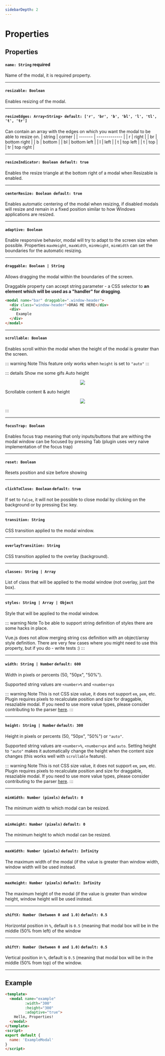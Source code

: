 ```yaml
---
sidebarDepth: 2
---
```


# Properties

## Properties

#### `name: String` **required**

Name of the modal, it is required property.

---

#### `resizable: Boolean`

Enables resizing of the modal.

---

#### `resizeEdges: Array<String> default: ['r', 'br', 'b', 'bl', 'l', 'tl', 't', 'tr']`

Can contain an array with the edges on which you want the modal to be able to resize on.
| string | corner |
| ------- | ------------- |
| r | right |
| br | bottom right |
| b | bottom |
| bl | bottom left |
| l | left |
| t | top left |
| t | top |
| tr | top right |

---

#### `resizeIndicator: Boolean default: true`

Enables the resize triangle at the bottom right of a modal when Resizable is enabled.

---

#### `centerResize: Boolean default: true`

Enables automatic centering of the modal when resizing, if disabled modals will resize and remain in a fixed position similar to how Windows applications are resized.

---

#### `adaptive: Boolean`

Enable responsive behavior, modal will try to adapt to the screen size when possible. Properties `maxHeight`, `maxWidth`, `minHeight`, `minWidth` can set the boundaries for the automatic resizing.

---

#### `draggable: Boolean | String`

Allows dragging the modal within the boundaries of the screen.

Draggable property can accept string parameter - a CSS selector to **an element which will be used as a "handler" for dragging**.

```html
<modal name="bar" draggable=".window-header">
  <div class="window-header">DRAG ME HERE</div>
  <div>
     Example
  </div>
</modal>
```

---

#### `scrollable: Boolean`

Enables scroll within the modal when the height of the modal is greater than the screen.

::: warning Note
This feature only works when `height` is set to `"auto"`
:::

::: details Show me some gifs
Auto height

<p align="center">
  <img src="https://media.giphy.com/media/xUPGGpEV00RDDDeiuk/giphy.gif">
</p>

Scrollable content & auto height

<p align="center">
  <img src="https://media.giphy.com/media/xUn3CfwfH3ISuf4mxq/giphy.gif">
</p>

:::

---

#### `focusTrap: Boolean`

Enables focus trap meaning that only inputs/buttons that are withing the modal window can be focused by pressing Tab (plugin uses very naive implementation of the focus trap)

---

#### `reset: Boolean`

Resets position and size before showing

---

#### `clickToClose: Boolean` `default: true`

If set to `false`, it will not be possible to close modal by clicking on the background or by pressing Esc key.

---

#### `transition: String`

CSS transition applied to the modal window.

---

#### `overlayTransition: String`

CSS transition applied to the overlay (background).

---

#### `classes: String | Array`

List of class that will be applied to the modal window (not overlay, just the box).

---

#### `styles: String | Array | Object`

Style that will be applied to the modal window.

::: warning Note
To be able to support string definition of styles there are some hacks in place.

Vue.js does not allow merging string css definition with an object/array style definition. There are very few cases where you might need to use this property, but if you do - write tests :)
:::

---

#### `width: String | Number` `default: 600`

Width in pixels or percents (50, "50px", "50%").

Supported string values are `<number>%` and `<number>px`

::: warning Note
This is not CSS size value, it does not support `em`, `pem`, etc. Plugin requires pixels to recalculate position and size for draggable, resaziable modal.
If you need to use more value types, please consider contributing to the parser [here](https://github.com/euvl/vue-js-modal/blob/master/src/utils/parser.js).
:::

---

#### `height: String | Number` `default: 300`

Height in pixels or percents (50, "50px", "50%") or `"auto"`.

Supported string values are `<number>%`, `<number>px` and `auto`. Setting height to `"auto"` makes it automatically change the height when the content size changes (this works well with `scrollable` feature).

::: warning Note
This is not CSS size value, it does not support `em`, `pem`, etc. Plugin requires pixels to recalculate position and size for draggable, resaziable modal.
If you need to use more value types, please consider contributing to the parser [here](https://github.com/euvl/vue-js-modal/blob/master/src/utils/parser.js).
:::

---

#### `minWidth: Number (pixels)` `default: 0`

The minimum width to which modal can be resized.

---

#### `minHeight: Number (pixels)` `default: 0`

The minimum height to which modal can be resized.

---

#### `maxWidth: Number (pixels)` `default: Infinity`

The maximum width of the modal (if the value is greater than window width, window width will be used instead.

---

#### `maxHeight: Number (pixels)` `default: Infinity`

The maximum height of the modal (if the value is greater than window height, window height will be used instead.

---

#### `shiftX: Number (between 0 and 1.0)` `default: 0.5`

Horizontal position in `%`, default is `0.5` (meaning that modal box will be in the middle (50% from left) of the window

---

#### `shiftY: Number (between 0 and 1.0)` `default: 0.5`

Vertical position in `%`, default is `0.5` (meaning that modal box will be in the middle (50% from top) of the window.

---

## Example

```html
<template>
  <modal name="example"
         :width="300"
         :height="300"
         :adaptive="true">
    Hello, Properties!
  </modal>
</template>
<script>
export default {
  name: 'ExampleModal'
}
</script>
```
